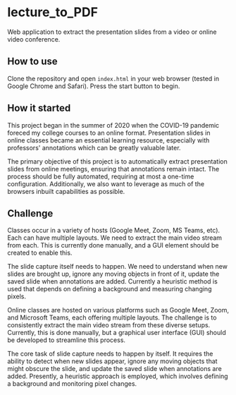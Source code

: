# lecture_to_PDF
Web application to extract the presentation slides from a video or online video conference.


## How to use
Clone the repository and open `index.html` in your web browser (tested in Google Chrome and Safari).
Press the start button to begin.

## How it started
This project began in the summer of 2020 when the COVID-19 pandemic foreced my college courses to an online format. Presentation slides in online classes became an essential learning resource, especially  with professors' annotations which can be greatly valuable later.

The primary objective of this project is to automatically extract presentation slides from online meetings, ensuring that annotations remain intact. The process should be fully automated, requiring at most a one-time configuration. Additionally, we also want to leverage as much of the browsers inbuilt capabilities as possible.

## Challenge

Classes occur in a variety of hosts (Google Meet, Zoom, MS Teams, etc). 
Each can have multiple layouts. We need to extract the main video stream from each.
This is currently done manually, and a GUI element should be created to enable this.

The slide capture itself needs to happen. 
We need to understand when new slides are brought up, ignore any moving objects in front of it, update the saved slide when annotations are added.
Currently a heuristic method is used that depends on defining a background and measuring changing pixels.

Online classes are hosted on various platforms such as Google Meet, Zoom, and Microsoft Teams, each offering multiple layouts. 
The challenge is to consistently extract the main video stream from these diverse setups. Currently, this is done manually, but a graphical user interface (GUI) should be developed to streamline this process.

The core task of slide capture needs to happen by itself. It requires the ability to detect when new slides appear, ignore any moving objects that might obscure the slide, and update the saved slide when annotations are added. Presently, a heuristic approach is employed, which involves defining a background and monitoring pixel changes.
